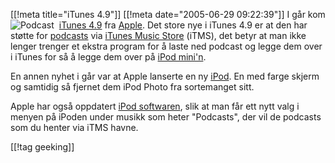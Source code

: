 [[!meta  title="iTunes 4.9"]]
[[!meta  date="2005-06-29 09:22:39"]]
<img src="http://stuff.slaskdot.org/podcasticon128.jpg" alt="Podcast" align="left" style="padding-right: 5px;"  />I går kom <a href="http://www.apple.com/no/itunes/">iTunes 4.9</a> fra <a href="http://www.apple.com/">Apple</a>. Det store nye i iTunes 4.9 er at den har støtte for <a href="http://www.apple.com/no/podcasting/">podcasts</a> via <a href="http://www.apple.com/no/itunes/store/">iTunes Music Store</a> (iTMS), det betyr at man ikke lenger trenger et ekstra program for å laste ned podcast og legge dem over i iTunes for så å legge dem over på <a href="http://www.apple.com/no/ipodmini/">iPod mini'n</a>.

En annen nyhet i går var at Apple lanserte en ny <a href="http://www.apple.com/no/ipod/color/">iPod</a>. En med farge skjerm og samtidig så fjernet dem iPod Photo fra sortemanget sitt.

Apple har også oppdatert <a href="http://www.apple.com/no/ipod/download/">iPod softwaren</a>, slik at man får ett nytt valg i menyen på iPoden under musikk som heter "Podcasts", der vil de podcasts som du henter via iTMS havne.

[[!tag  geeking]]